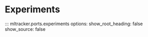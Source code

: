 # Experiments

::: mltracker.ports.experiments
    options:
      show_root_heading: false
      show_source: false